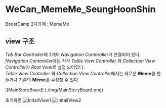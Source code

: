 # WeCan_MemeMe_SeungHoonShin
BoostCamp 2차과제 : MemeMe


## view 구조

*Tab Bar Controller*에 2개의 *Navigation Contoroller*가 연결되어 있다.  
*Navigation Contoroller*에는 각각 *Table View Controller* 와 *Collection View Controller*가 *Root View*로 설정 되어있다.  
*Table View Controller* 와 *Collection View Controller*에서는 새로운 **Meme**를 만들거나 기존의 **Meme**를 수정할 수 있다. 

![MainStoryBoard] (./img/MainStoryBoard.png)

초기화면
![InitailView1](./img/InitailView1) ![InitailView2](./img/InitailView2)
